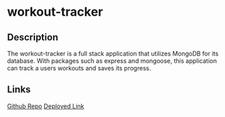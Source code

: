 # workout-tracker

## Description
The workout-tracker is a full stack application that utilizes MongoDB for its database. With packages such as express and mongoose, this application can track a users workouts and saves its progress. 

## Links
[Github Repo](https://github.com/andrewleee10/workout-tracker)
[Deployed Link]()